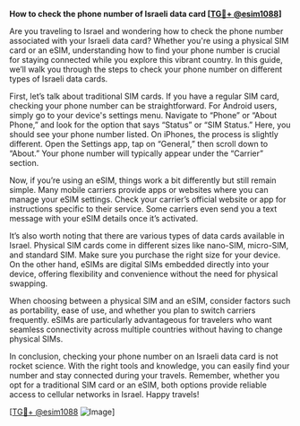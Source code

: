 **How to check the phone number of Israeli data card [[TG💪+ @esim1088](https://t.me/s/esim1088)]**

Are you traveling to Israel and wondering how to check the phone number associated with your Israeli data card? Whether you're using a physical SIM card or an eSIM, understanding how to find your phone number is crucial for staying connected while you explore this vibrant country. In this guide, we’ll walk you through the steps to check your phone number on different types of Israeli data cards.

First, let’s talk about traditional SIM cards. If you have a regular SIM card, checking your phone number can be straightforward. For Android users, simply go to your device's settings menu. Navigate to “Phone” or “About Phone,” and look for the option that says “Status” or “SIM Status.” Here, you should see your phone number listed. On iPhones, the process is slightly different. Open the Settings app, tap on “General,” then scroll down to “About.” Your phone number will typically appear under the “Carrier” section.

Now, if you’re using an eSIM, things work a bit differently but still remain simple. Many mobile carriers provide apps or websites where you can manage your eSIM settings. Check your carrier’s official website or app for instructions specific to their service. Some carriers even send you a text message with your eSIM details once it’s activated.

It’s also worth noting that there are various types of data cards available in Israel. Physical SIM cards come in different sizes like nano-SIM, micro-SIM, and standard SIM. Make sure you purchase the right size for your device. On the other hand, eSIMs are digital SIMs embedded directly into your device, offering flexibility and convenience without the need for physical swapping.

When choosing between a physical SIM and an eSIM, consider factors such as portability, ease of use, and whether you plan to switch carriers frequently. eSIMs are particularly advantageous for travelers who want seamless connectivity across multiple countries without having to change physical SIMs.

In conclusion, checking your phone number on an Israeli data card is not rocket science. With the right tools and knowledge, you can easily find your number and stay connected during your travels. Remember, whether you opt for a traditional SIM card or an eSIM, both options provide reliable access to cellular networks in Israel. Happy travels!

[[TG💪+ @esim1088](https://t.me/s/esim1088) ![Image](https://i.postimg.cc/Y0z9fWf4/image.png)]